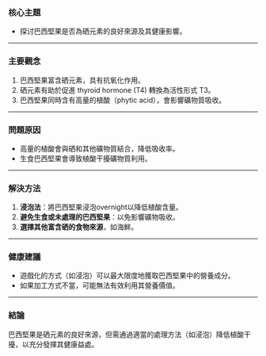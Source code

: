 ### 核心主題
- 探讨巴西堅果是否為硒元素的良好來源及其健康影響。

---

### 主要觀念
1. 巴西堅果富含硒元素，具有抗氧化作用。
2. 硒元素有助於促進 thyroid hormone (T4) 轉換為活性形式 T3。
3. 巴西堅果同時含有高量的植酸（phytic acid），會影響礦物質吸收。

---

### 問題原因
- 高量的植酸會與硒和其他礦物質結合，降低吸收率。
- 生食巴西堅果會導致植酸干擾礦物質利用。

---

### 解決方法
1. **浸泡法**：將巴西堅果浸泡overnight以降低植酸含量。
2. **避免生食或未處理的巴西堅果**：以免影響礦物吸收。
3. **選擇其他富含硒的食物來源**，如海鮮。

---

### 健康建議
- 遊戲化的方式（如浸泡）可以最大限度地獲取巴西堅果中的營養成分。
- 如果加工方式不當，可能無法有效利用其營養價值。

---

### 結論
巴西堅果是硒元素的良好來源，但需通過適當的處理方法（如浸泡）降低植酸干擾，以充分發揮其健康益處。